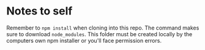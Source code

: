 # Notes to self

Remember to `npm install` when cloning into this repo. The command makes sure to download `node_modules`. This folder must be created locally by the computers own npm installer or you'll face permission errors.

